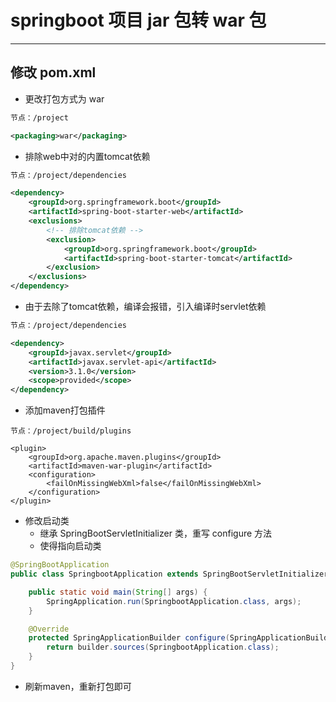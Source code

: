 # springboot 项目 jar 包转 war 包
---

## 修改 pom.xml
- 更改打包方式为 war
```xml
节点：/project

<packaging>war</packaging>
```
- 排除web中对的内置tomcat依赖
```xml
节点：/project/dependencies

<dependency>
    <groupId>org.springframework.boot</groupId>
    <artifactId>spring-boot-starter-web</artifactId>
    <exclusions>
        <!-- 排除tomcat依赖 -->
        <exclusion>
            <groupId>org.springframework.boot</groupId>
            <artifactId>spring-boot-starter-tomcat</artifactId>
        </exclusion>
    </exclusions>
</dependency>
```
- 由于去除了tomcat依赖，编译会报错，引入编译时servlet依赖
```xml
节点：/project/dependencies

<dependency>
    <groupId>javax.servlet</groupId>
    <artifactId>javax.servlet-api</artifactId>
    <version>3.1.0</version>
    <scope>provided</scope>
</dependency>

```
- 添加maven打包插件
```
节点：/project/build/plugins

<plugin>
    <groupId>org.apache.maven.plugins</groupId>
    <artifactId>maven-war-plugin</artifactId>
    <configuration>
        <failOnMissingWebXml>false</failOnMissingWebXml>
    </configuration>
</plugin>
```
- 修改启动类
    - 继承 SpringBootServletInitializer 类，重写 configure 方法
    - 使得指向启动类
```java
@SpringBootApplication
public class SpringbootApplication extends SpringBootServletInitializer {

    public static void main(String[] args) {
        SpringApplication.run(SpringbootApplication.class, args);
    }

    @Override
    protected SpringApplicationBuilder configure(SpringApplicationBuilder builder) {
        return builder.sources(SpringbootApplication.class);
    }
}
```
- 刷新maven，重新打包即可
